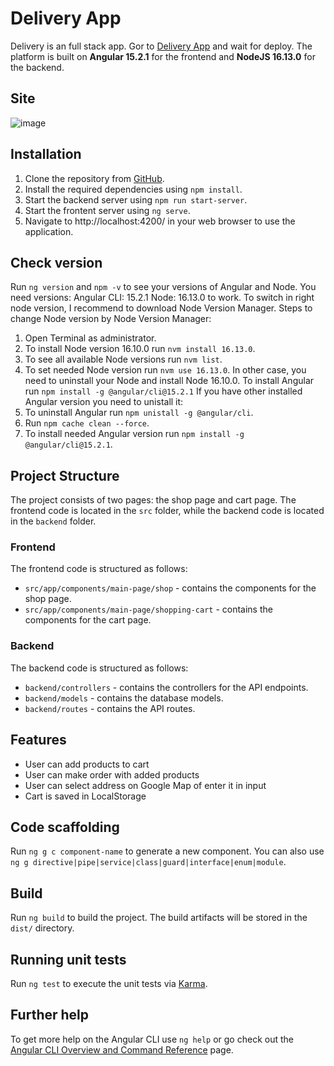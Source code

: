 # Delivery App

Delivery is an full stack app. Gor to [Delivery App](https://delivery-angular-app.glitch.me/) and wait for deploy. The platform is built on **Angular 15.2.1** for the frontend and **NodeJS 16.13.0** for the backend.

## Site

![image](https://github.com/user-attachments/assets/ab57adfa-6c04-4b18-a109-211a5a81ca32)

## Installation

1. Clone the repository from [GitHub](https://github.com/atsa21/delivery-app).
2. Install the required dependencies using `npm install`.
3. Start the backend server using `npm run start-server`.
3. Start the frontent server using `ng serve`.
4. Navigate to http://localhost:4200/ in your web browser to use the application.

## Check version
Run `ng version` and `npm -v` to see your versions of Angular and Node. 
You need versions:
Angular CLI: 15.2.1
Node: 16.13.0 to work.
To switch in right node version, I recommend to download Node Version Manager.
Steps to change Node version by Node Version Manager:
1. Open Terminal as administrator.
2. To install Node version 16.10.0 run `nvm install 16.13.0`.
3. To see all available Node versions run `nvm list`.
4. To set needed Node version run `nvm use 16.13.0`.
In other case, you need to uninstall your Node and install Node 16.10.0.
To install Angular run `npm install -g @angular/cli@15.2.1`
If you have other installed Angular version you need to unistall it:
1. To uninstall Angular run `npm unistall -g @angular/cli`.
2. Run `npm cache clean --force`.
3. To install needed Angular version run `npm install -g @angular/cli@15.2.1`.

## Project Structure
The project consists of two pages: the shop page and cart page. The frontend code is located in the `src` folder, while the backend code is located in the `backend` folder.

### Frontend
The frontend code is structured as follows:
* `src/app/components/main-page/shop` - contains the components for the shop page.
* `src/app/components/main-page/shopping-cart` - contains the components for the cart page.

### Backend
The backend code is structured as follows:
* `backend/controllers` - contains the controllers for the API endpoints.
* `backend/models` - contains the database models.
* `backend/routes` - contains the API routes.

## Features
* User can add products to cart
* User can make order with added products
* User can select address on Google Map of enter it in input
* Cart is saved in LocalStorage

## Code scaffolding
Run `ng g c component-name` to generate a new component. You can also use `ng g directive|pipe|service|class|guard|interface|enum|module`.

## Build
Run `ng build` to build the project. The build artifacts will be stored in the `dist/` directory.

## Running unit tests
Run `ng test` to execute the unit tests via [Karma](https://karma-runner.github.io).

## Further help
To get more help on the Angular CLI use `ng help` or go check out the [Angular CLI Overview and Command Reference](https://angular.io/cli) page.
